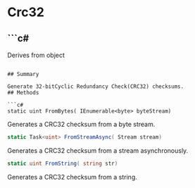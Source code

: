 # Crc32

## ```c#
Derives from object
```

## Summary

Generate 32-bitCyclic Redundancy Check(CRC32) checksums.
## Methods

```c#
static uint FromBytes( IEnumerable<byte> byteStream) 
```
Generates a CRC32 checksum from a byte stream.
```c#
static Task<uint> FromStreamAsync( Stream stream) 
```
Generates a CRC32 checksum from a stream asynchronously.
```c#
static uint FromString( string str) 
```
Generates a CRC32 checksum from a string.
